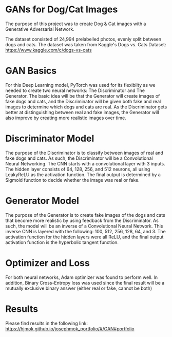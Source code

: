 # GANs for Dog/Cat Images

The purpose of this project was to create Dog & Cat images with a Generative Adversarial Network.

The dataset consisted of 24,994 prelabelled photos, evenly split between dogs and cats. The dataset was taken from Kaggle's Dogs vs. Cats Dataset:
https://www.kaggle.com/c/dogs-vs-cats

# GAN Basics
For this Deep Learning model, PyTorch was used for its flexibilty as we needed to create two neural networks: The Discriminator and The Generator. The basic idea will be that the Generator will create images of fake dogs and cats, and the Discriminator will be given both fake and real images to determine which dogs and cats are real. As the Discriminator gets better at distinguishing between real and fake images, the Generator will also improve by creating more realistic images over time.

# Discriminator Model
The purpose of the Discriminator is to classify between images of real and fake dogs and cats. As such, the Discriminator will be a Convolutional Neural Networking.
The CNN starts with a convolutional layer with 3 inputs. The hidden layer consists of 64, 128, 256, and 512 neurons, all using LeakyReLU as the activation function. The final output is determined by a Sigmoid function to decide whether the image was real or fake.

# Generator Model
The purpose of the Generator is to create fake images of the dogs and cats that become more realistic by using feedback from the Discriminator. As such, the model will be an inverse of a Convolutional Neural Network.
This inverse CNN is layered with the following: 100, 512, 256, 128, 64, and 3. The activation function for the hidden layers were all ReLU, and the final output activation function is the hyperbolic tangent function.

# Optimizer and Loss
For both neural networks, Adam optimizer was found to perform well.
In addition, Binary Cross-Entropy loss was used since the final result will be a mutually exclusive binary answer (either real or fake, cannot be both)

# Results 
Please find results in the following link: https://hjmok.github.io/josephmok_portfolio/#/GAN#portfolio 
